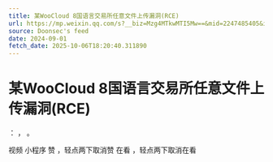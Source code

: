 ```yaml
---
title: 某WooCloud 8国语言交易所任意文件上传漏洞(RCE)
url: https://mp.weixin.qq.com/s?__biz=Mzg4MTkwMTI5Mw==&mid=2247485405&idx=1&sn=7d43ed69bd1a349487661220b5e8fded
source: Doonsec's feed
date: 2024-09-01
fetch_date: 2025-10-06T18:20:40.311890
---
```


# 某WooCloud 8国语言交易所任意文件上传漏洞(RCE)

：
，
。

视频
小程序
赞
，轻点两下取消赞
在看
，轻点两下取消在看